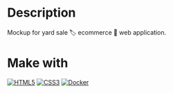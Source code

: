 # Description
Mockup for yard sale 🏷 ecommerce 🛒 web application.

# Make with

[![HTML5](https://img.shields.io/badge/HTML5-e56034?style=for-the-badge&logo=html5&logoColor=white&labelColor=000000)]()
[![CSS3](https://img.shields.io/badge/CSS3-348ec6?style=for-the-badge&logo=css3&logoColor=white&labelColor=000000)]()
[![Docker](https://img.shields.io/badge/Docker-3394e0?style=for-the-badge&logo=docker&logoColor=white&labelColor=000000)]()